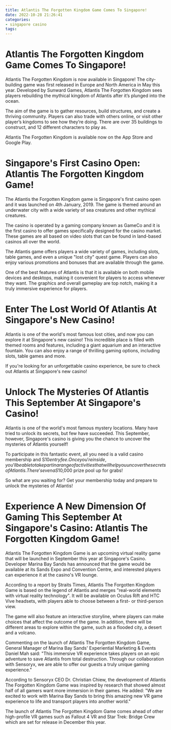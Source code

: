 ```yaml
---
title: Atlantis The Forgotten Kingdom Game Comes To Singapore!
date: 2022-10-28 21:26:41
categories:
- singapore casino
tags:
---
```



#  Atlantis The Forgotten Kingdom Game Comes To Singapore!

Atlantis The Forgotten Kingdom is now available in Singapore! The city-building game was first released in Europe and North America in May this year. Developed by Sunward Games, Atlantis The Forgotten Kingdom sees players rebuilding the mythical kingdom of Atlantis after it’s plunged into the ocean.

The aim of the game is to gather resources, build structures, and create a thriving community. Players can also trade with others online, or visit other player’s kingdoms to see how they’re doing. There are over 35 buildings to construct, and 12 different characters to play as.

Atlantis The Forgotten Kingdom is available now on the App Store and Google Play.

#  Singapore's First Casino Open: Atlantis The Forgotten Kingdom Game!

The Atlantis the Forgotten Kingdom game is Singapore's first casino open and it was launched on 4th January, 2019. The game is themed around an underwater city with a wide variety of sea creatures and other mythical creatures.

The casino is operated by a gaming company known as GameCo and it is the first casino to offer games specifically designed for the casino market. These games are all based on video slots that can be found in land-based casinos all over the world.

The Atlantis game offers players a wide variety of games, including slots, table games, and even a unique "lost city" quest game. Players can also enjoy various promotions and bonuses that are available through the game.

One of the best features of Atlantis is that it is available on both mobile devices and desktops, making it convenient for players to access whenever they want. The graphics and overall gameplay are top notch, making it a truly immersive experience for players.

#  Enter The Lost World Of Atlantis At Singapore's New Casino!

Atlantis is one of the world's most famous lost cities, and now you can explore it at Singapore's new casino! This incredible place is filled with themed rooms and features, including a giant aquarium and an interactive fountain. You can also enjoy a range of thrilling gaming options, including slots, table games and more.

If you're looking for an unforgettable casino experience, be sure to check out Atlantis at Singapore's new casino!

#  Unlock The Mysteries Of Atlantis This September At Singapore's Casino!

Atlantis is one of the world's most famous mystery locations. Many have tried to unlock its secrets, but few have succeeded. This September, however, Singapore's casino is giving you the chance to uncover the mysteries of Atlantis yourself!

To participate in this fantastic event, all you need is a valid casino membership and S$10 entry fee. Once you're inside, you'll be able to take part in a range of activities that will help you uncover the secrets of Atlantis. There's even a S$10,000 prize pool up for grabs!

So what are you waiting for? Get your membership today and prepare to unlock the mysteries of Atlantis!

#  Experience A New Dimension Of Gaming This September At Singapore's Casino: Atlantis The Forgotten Kingdom Game!

Atlantis The Forgotten Kingdom Game is an upcoming virtual reality game that will be launched in September this year at Singapore's Casino. Developer Marina Bay Sands has announced that the game would be available at its Sands Expo and Convention Centre, and interested players can experience it at the casino's VR lounge.

According to a report by Straits Times, Atlantis The Forgotten Kingdom Game is based on the legend of Atlantis and merges "real-world elements with virtual reality technology". It will be available on Oculus Rift and HTC Vive headsets, with players able to choose between a first- or third-person view.

The game will also feature an interactive storyline, where players can make choices that affect the outcome of the game. In addition, there will be different areas to explore within the game, such as a flooded city, a desert and a volcano.

Commenting on the launch of Atlantis The Forgotten Kingdom Game, General Manager of Marina Bay Sands' Experiential Marketing & Events Daniel Mah said: "This immersive VR experience takes players on an epic adventure to save Atlantis from total destruction. Through our collaboration with Sensoryx, we are able to offer our guests a truly unique gaming experience."

According to Sensoryx CEO Dr. Christian Chiew, the development of Atlantis The Forgotten Kingdom Game was inspired by research that showed almost half of all gamers want more immersion in their games. He added: "We are excited to work with Marina Bay Sands to bring this amazing new VR game experience to life and transport players into another world."

The launch of Atlantis The Forgotten Kingdom Game comes ahead of other high-profile VR games such as Fallout 4 VR and Star Trek: Bridge Crew which are set for release in December this year.